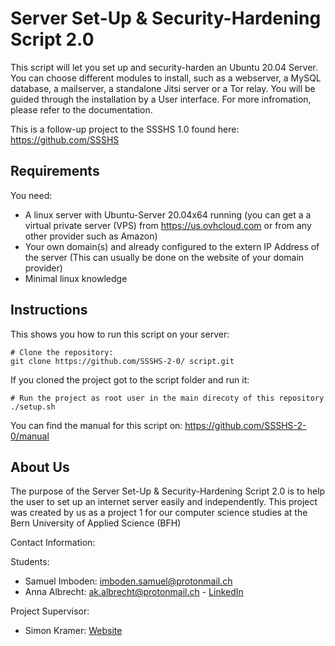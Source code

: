 # Server Set-Up & Security-Hardening Script 2.0
This script will let you set up and security-harden an Ubuntu 20.04 Server. You can choose different modules to install, such as a webserver, a MySQL database, a mailserver, a standalone Jitsi server or a Tor relay. You will be guided through the installation by a User interface. For more infromation, please refer to the documentation.

This is a follow-up project to the SSSHS 1.0 found here: https://github.com/SSSHS

## Requirements
You need:
* A linux server with Ubuntu-Server 20.04x64 running (you can get a  a virtual private server (VPS) from https://us.ovhcloud.com or from any other provider such as Amazon)
* Your own domain(s) and already configured to the extern IP Address of the server (This can usually be done on the website of your domain provider)
* Minimal linux knowledge

## Instructions
This shows you how to run this script on your server:
```
# Clone the repository:
git clone https://github.com/SSSHS-2-0/ script.git
```
If you cloned the project got to the script folder and run it:
```
# Run the project as root user in the main direcoty of this repository
./setup.sh
```
You can find the manual for this script on: https://github.com/SSSHS-2-0/manual

## About Us
The purpose of the Server Set-Up & Security-Hardening Script 2.0 is to help the user to set up an internet server easily and independently. This project was created by us as a project 1 for our computer science studies at the Bern University of Applied Science (BFH)

Contact Information:

Students:

* Samuel Imboden:  imboden.samuel@protonmail.ch
* Anna Albrecht: ak.albrecht@protonmail.ch - [LinkedIn](https://www.linkedin.com/in/anna-albrecht-3452b01b0/)

Project Supervisor:

 * Simon Kramer: [Website](https://www.simon-kramer.ch/)
